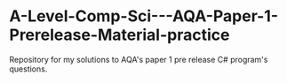 # A-Level-Comp-Sci---AQA-Paper-1-Prerelease-Material-practice
Repository for my solutions to AQA's paper 1 pre release C# program's questions.
